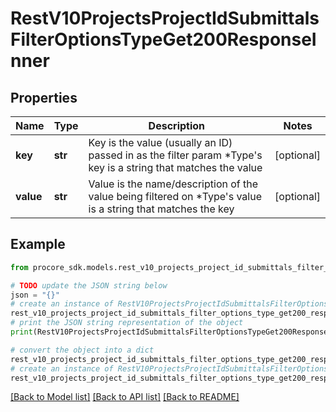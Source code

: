 # RestV10ProjectsProjectIdSubmittalsFilterOptionsTypeGet200ResponseInner


## Properties

Name | Type | Description | Notes
------------ | ------------- | ------------- | -------------
**key** | **str** | Key is the value (usually an ID) passed in as the filter param *Type&#39;s key is a string that matches the value | [optional] 
**value** | **str** | Value is the name/description of the value being filtered on *Type&#39;s value is a string that matches the key | [optional] 

## Example

```python
from procore_sdk.models.rest_v10_projects_project_id_submittals_filter_options_type_get200_response_inner import RestV10ProjectsProjectIdSubmittalsFilterOptionsTypeGet200ResponseInner

# TODO update the JSON string below
json = "{}"
# create an instance of RestV10ProjectsProjectIdSubmittalsFilterOptionsTypeGet200ResponseInner from a JSON string
rest_v10_projects_project_id_submittals_filter_options_type_get200_response_inner_instance = RestV10ProjectsProjectIdSubmittalsFilterOptionsTypeGet200ResponseInner.from_json(json)
# print the JSON string representation of the object
print(RestV10ProjectsProjectIdSubmittalsFilterOptionsTypeGet200ResponseInner.to_json())

# convert the object into a dict
rest_v10_projects_project_id_submittals_filter_options_type_get200_response_inner_dict = rest_v10_projects_project_id_submittals_filter_options_type_get200_response_inner_instance.to_dict()
# create an instance of RestV10ProjectsProjectIdSubmittalsFilterOptionsTypeGet200ResponseInner from a dict
rest_v10_projects_project_id_submittals_filter_options_type_get200_response_inner_from_dict = RestV10ProjectsProjectIdSubmittalsFilterOptionsTypeGet200ResponseInner.from_dict(rest_v10_projects_project_id_submittals_filter_options_type_get200_response_inner_dict)
```
[[Back to Model list]](../README.md#documentation-for-models) [[Back to API list]](../README.md#documentation-for-api-endpoints) [[Back to README]](../README.md)


